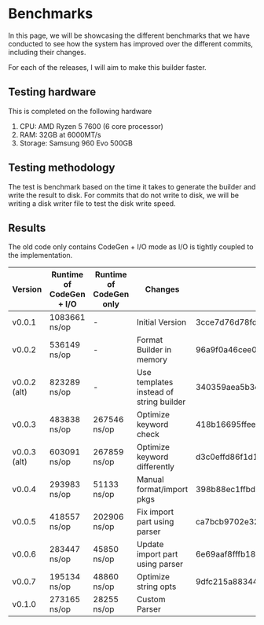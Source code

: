 # Benchmarks

In this page, we will be showcasing the different benchmarks that we have conducted to see how the system has improved over the different commits, including their changes.

For each of the releases, I will aim to make this builder faster.

## Testing hardware

This is completed on the following hardware
1. CPU: AMD Ryzen 5 7600 (6 core processor)
2. RAM: 32GB at 6000MT/s
3. Storage: Samsung 960 Evo 500GB

## Testing methodology

The test is benchmark based on the time it takes to generate the builder and write the result to disk.
For commits that do not write to disk, we will be writing a disk writer file to test the disk write speed.

## Results

The old code only contains CodeGen + I/O mode as I/O is tightly coupled to the implementation.

| Version      | Runtime of CodeGen + I/O | Runtime of CodeGen only | Changes                                 | Commit Hash                              |
| ------------ | ------------------------ | ----------------------- | --------------------------------------- | ---------------------------------------- |
| v0.0.1       | 1083661 ns/op            | -                       | Initial Version                         | 3cce7d76d78fd76fc7b63886077a6eb47caa61e6 |
| v0.0.2       | 536149 ns/op             | -                       | Format Builder in memory                | 96a9f0a46cee026e7476ff42978305f5a0f27af3 |
| v0.0.2 (alt) | 823289 ns/op             | -                       | Use templates instead of string builder | 340359aea5b3c8ab15a26282a4514581ae8d73b6 |
| v0.0.3       | 483838 ns/op             | 267546 ns/op            | Optimize keyword check                  | 418b16695ffeebf1192427f87ad586b377e9624d |
| v0.0.3 (alt) | 603091 ns/op             | 267859 ns/op            | Optimize keyword differently            | d3c0effd86f1d11af199f154ae907c327d57b444 |
| v0.0.4       | 293983 ns/op             | 51133 ns/op             | Manual format/import pkgs               | 398b88ec1ffbd54a5ef58055c6f326431e305aa7 |
| v0.0.5       | 418557 ns/op             | 202906 ns/op            | Fix import part using parser            | ca7bcb9702e322f7e11fe686aed210668ed646c7 |
| v0.0.6       | 283447 ns/op             | 45850 ns/op             | Update import part using parser         | 6e69aaf8fffb18ffb29aa7571e24fbc905eef8f9 |
| v0.0.7       | 195134 ns/op             | 48860 ns/op             | Optimize string opts                    | 9dfc215a883445f3bdd308a67566ee6f2201b054 |
| v0.1.0       | 273165 ns/op             | 28255 ns/op             | Custom Parser                           |                                          |

